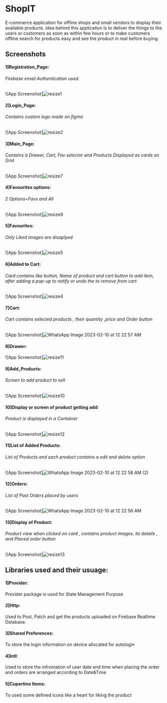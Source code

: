 
# ShopIT

E-commerce application for offline shops and small vendors to display their available products.
Idea behind this application is to deliver the things to the users or customers as soon as within few hours or to make customers offline search for products easy and see the product in real before buying.


## Screenshots

#### 1]Registration_Page:
###### Firebase email Authentication used.
![App Screenshot]![resize1](https://user-images.githubusercontent.com/86294906/218173232-5e24e2cb-7a73-418e-9650-c5a81fcfe990.jpg)


#### 2]Login_Page:
###### Contains custom logo made on figma
![App Screenshot]![resize2](https://user-images.githubusercontent.com/86294906/218173311-0db596e6-0c3f-452c-997d-5350b5cf0f32.jpg)


#### 3]Main_Page:
###### Contains a Drawer, Cart, Fav selector and Products Displayed as cards on Grid 
![App Screenshot]![resize7](https://user-images.githubusercontent.com/86294906/218173438-83347d88-8608-4b21-8199-0ea64c0ccade.jpg)


#### 4]Favourites options:
###### 2 Options=Favs and All
![App Screenshot]![resize9](https://user-images.githubusercontent.com/86294906/218173475-fc2e4833-2c6b-40a1-b349-1551410470fe.jpg)


#### 5]Favourites:
###### Only Liked images are disaplyed
![App Screenshot]![resize5](https://user-images.githubusercontent.com/86294906/218173513-c7fc41ef-3b1c-4369-95ff-5e144c788194.jpg)


#### 6]Added to Cart:
###### Card contains like button, Name of product and cart button to add item, after adding a pop-up to notify or undo the to remove from cart
![App Screenshot]![resize4](https://user-images.githubusercontent.com/86294906/218174004-2b6f22cc-3905-44bf-ae5c-74dab82ddc19.jpg)


#### 7]Cart:
###### Cart contains selected products , their quantity ,price and Order button
![App Screenshot]![WhatsApp Image 2023-02-10 at 12 22 57 AM](https://user-images.githubusercontent.com/86294906/218174043-76edfc13-b671-4e2e-808d-028c04c640e2.jpeg)


#### 8]Drawer:
![App Screenshot]![resize11](https://user-images.githubusercontent.com/86294906/218173631-cd292828-4346-4d34-b24b-7e1576a9da7b.jpg)


#### 9]Add_Products:
###### Screen to add product to sell
![App Screenshot]![resize10](https://user-images.githubusercontent.com/86294906/218173695-8f1c6d65-7238-416f-8619-9d89b3cf357f.jpg)


#### 10]Display or screen of product getting add:
###### Product is displayed in a Container
![App Screenshot]![resize12](https://user-images.githubusercontent.com/86294906/218173750-f37545af-5566-456e-ad9d-618fc83d80dc.jpg)


#### 11]List of Added Products:
###### List of Products and each product contains a edit and delete option
![App Screenshot]![WhatsApp Image 2023-02-10 at 12 22 58 AM (2)](https://user-images.githubusercontent.com/86294906/218173826-965ccf79-f97b-45f9-9f88-62065470ea27.jpeg)


#### 12]Orders:
###### List of Past Orders placed by users
![App Screenshot]![WhatsApp Image 2023-02-10 at 12 22 56 AM](https://user-images.githubusercontent.com/86294906/218173894-ceb576ab-c335-4e75-98b4-5ead37db29e3.jpeg)


#### 13]Display of Product:
###### Product view when clicked on card , contains product images, its details , and Placed order button
![App Screenshot]![resize13](https://user-images.githubusercontent.com/86294906/218174099-6e87323c-fff5-400b-bf17-0a4748a6b8c3.jpg)



## Libraries used and their usuage:


#### 1]Provider:
Provider package is used for State Management Purpose

#### 2]Http:
Used to Post, Patch and get the products uploaded on Firebase Realtime Database.

#### 3]Shared Preferences:
To store the login information on device allocated for autologin

#### 4]Intl:
Used to store the infromation of user date and time when placing the order and orders are arranged according to Date&Time

#### 5]Cupertino Items:
To used some defined icons like a heart for liking the product

